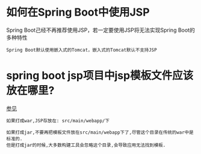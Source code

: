 # 如何在Spring Boot中使用JSP

Spring Boot己经不再推荐使用JSP，若一定要使用JSP将无法实现Spring Boot的多种特性

    Spring Boot默认使用嵌入式的Tomcat，嵌入式的Tomcat默认不支持JSP

# spring boot jsp项目中jsp模板文件应该放在哪里?

[参见](https://www.logicbig.com/tutorials/spring-framework/spring-boot/boot-serve-dynamic.html)
 
    如果打成war,JSP存放在: src/main/webapp/下
    
    如果打成jar,不要再把模板文件放在src/main/webapp下了,尽管这个目录在传统的war中是标准的.
    但是打成jar的时候,大多数构建工具会忽略这个目录,会导致应用无法找到模板.